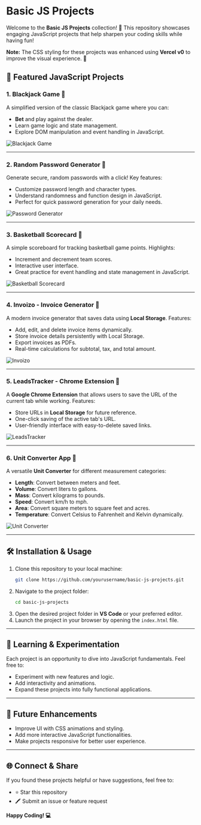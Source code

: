 # Basic JS Projects

Welcome to the **Basic JS Projects** collection! 🚀 This repository showcases engaging JavaScript projects that help sharpen your coding skills while having fun!

**Note:** The CSS styling for these projects was enhanced using **Vercel v0** to improve the visual experience. 🎨

## 🌟 Featured JavaScript Projects

### 1. Blackjack Game 🎲

A simplified version of the classic Blackjack game where you can:

- **Bet** and play against the dealer.
- Learn game logic and state management.
- Explore DOM manipulation and event handling in JavaScript.

![Blackjack Game](images/blackjack-game.png)

---

### 2. Random Password Generator 🔐

Generate secure, random passwords with a click! Key features:

- Customize password length and character types.
- Understand randomness and function design in JavaScript.
- Perfect for quick password generation for your daily needs.

![Password Generator](images/psw-generator.png)

---

### 3. Basketball Scorecard 🏀

A simple scoreboard for tracking basketball game points. Highlights:

- Increment and decrement team scores.
- Interactive user interface.
- Great practice for event handling and state management in JavaScript.

![Basketball Scorecard](images/basketball-scorecard.png)

---

### 4. Invoizo - Invoice Generator 🧾

A modern invoice generator that saves data using **Local Storage**. Features:

- Add, edit, and delete invoice items dynamically.
- Store invoice details persistently with Local Storage.
- Export invoices as PDFs.
- Real-time calculations for subtotal, tax, and total amount.

![Invoizo](images/invoizo.png)

---

### 5. LeadsTracker - Chrome Extension 🔖

A **Google Chrome Extension** that allows users to save the URL of the current tab while working. Features:

- Store URLs in **Local Storage** for future reference.
- One-click saving of the active tab's URL.
- User-friendly interface with easy-to-delete saved links.

![LeadsTracker](images/LeadsTracker.png)

---

### 6. Unit Converter App 📏

A versatile **Unit Converter** for different measurement categories:

- **Length**: Convert between meters and feet.
- **Volume**: Convert liters to gallons.
- **Mass**: Convert kilograms to pounds.
- **Speed**: Convert km/h to mph.
- **Area**: Convert square meters to square feet and acres.
- **Temperature**: Convert Celsius to Fahrenheit and Kelvin dynamically.

![Unit Converter](images/UnitConverter.png)

---

## 🛠️ Installation & Usage

1. Clone this repository to your local machine:
   ```sh
   git clone https://github.com/yourusername/basic-js-projects.git
   ```
2. Navigate to the project folder:
   ```sh
   cd basic-js-projects
   ```
3. Open the desired project folder in **VS Code** or your preferred editor.
4. Launch the project in your browser by opening the `index.html` file.

---

## 🎨 Learning & Experimentation

Each project is an opportunity to dive into JavaScript fundamentals. Feel free to:

- Experiment with new features and logic.
- Add interactivity and animations.
- Expand these projects into fully functional applications.

---

## 🚀 Future Enhancements

- Improve UI with CSS animations and styling.
- Add more interactive JavaScript functionalities.
- Make projects responsive for better user experience.

---

## 🌐 Connect & Share

If you found these projects helpful or have suggestions, feel free to:

- ⭐ Star this repository
- 🖍 Submit an issue or feature request

**Happy Coding! 💻**
